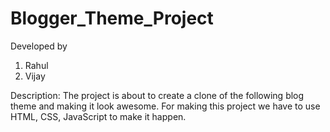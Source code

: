 # Blogger_Theme_Project
Developed by
1. Rahul
2. Vijay

Description:
The project is about to create a clone of the following blog theme and making it look awesome. For making this project we have to use HTML, CSS, JavaScript to make it happen.
